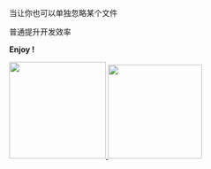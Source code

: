 当让你也可以单独忽略某个文件

普通提升开发效率

**Enjoy !**

<div>
<a href="https://www.buymeacoffee.com/Nawbc">
  <img src="https://s2.loli.net/2022/04/15/54EHkb2fCrBoFua.png" width="175"/>
</a>
<img width="170" src="https://s2.loli.net/2022/04/24/f1AajJXNVzI4mLR.jpg">
</div>


